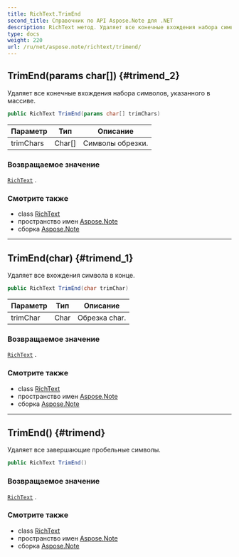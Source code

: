 ```yaml
---
title: RichText.TrimEnd
second_title: Справочник по API Aspose.Note для .NET
description: RichText метод. Удаляет все конечные вхождения набора символов указанного в массиве.
type: docs
weight: 220
url: /ru/net/aspose.note/richtext/trimend/
---
```

## TrimEnd(params char[]) {#trimend_2}

Удаляет все конечные вхождения набора символов, указанного в массиве.

```csharp
public RichText TrimEnd(params char[] trimChars)
```

| Параметр | Тип | Описание |
| --- | --- | --- |
| trimChars | Char[] | Символы обрезки. |

### Возвращаемое значение

[`RichText`](../) .

### Смотрите также

* class [RichText](../)
* пространство имен [Aspose.Note](../../richtext/)
* сборка [Aspose.Note](../../../)

---

## TrimEnd(char) {#trimend_1}

Удаляет все вхождения символа в конце.

```csharp
public RichText TrimEnd(char trimChar)
```

| Параметр | Тип | Описание |
| --- | --- | --- |
| trimChar | Char | Обрезка char. |

### Возвращаемое значение

[`RichText`](../) .

### Смотрите также

* class [RichText](../)
* пространство имен [Aspose.Note](../../richtext/)
* сборка [Aspose.Note](../../../)

---

## TrimEnd() {#trimend}

Удаляет все завершающие пробельные символы.

```csharp
public RichText TrimEnd()
```

### Возвращаемое значение

[`RichText`](../) .

### Смотрите также

* class [RichText](../)
* пространство имен [Aspose.Note](../../richtext/)
* сборка [Aspose.Note](../../../)


